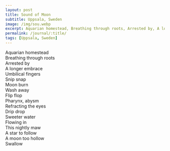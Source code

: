 ```yaml
---
layout: post
title: Sound of Moon
subtitle: Uppsala, Sweden
image: /img/sou.webp
excerpt: Aquarian homestead, Breathing through roots, Arrested by, A longer embrace ...
permalink: /journal/:title/
tags: [Uppsala, Sweden]
---
```


Aquarian homestead  
Breathing through roots  
Arrested by  
A longer embrace  
Umbilical fingers  
Snip snap  
Moon burn  
Wash away  
Flip flop  
Pharynx, abysm  
Refracting the eyes  
Drip drop  
Sweeter water  
Flowing in  
This nightly maw  
A star to follow  
A moon too hollow  
Swallow  
